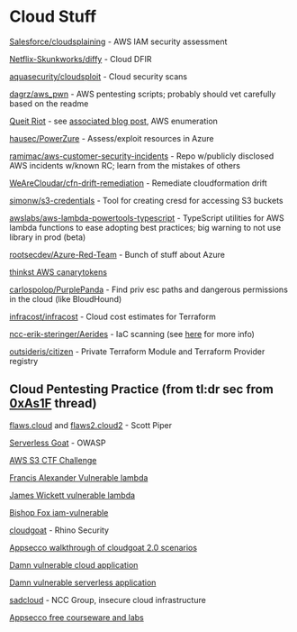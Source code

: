 # Cloud Stuff

[Salesforce/cloudsplaining](https://github.com/salesforce/cloudsplaining) - AWS IAM security assessment

[Netflix-Skunkworks/diffy](https://github.com/Netflix-Skunkworks/diffy) - Cloud DFIR

[aquasecurity/cloudsploit](https://github.com/aquasecurity/cloudsploit) - Cloud security scans

[dagrz/aws_pwn](https://github.com/dagrz/aws_pwn) - AWS pentesting scripts; probably should vet carefully based on the readme

[Queit Riot](https://github.com/righteousgambit/quiet-riot) - see [associated blog post](https://blog.traingrc.com/introducing-quiet-riot-c595cfa629e), AWS enumeration

[hausec/PowerZure](https://github.com/hausec/PowerZure) - Assess/exploit resources in Azure

[ramimac/aws-customer-security-incidents](https://github.com/ramimac/aws-customer-security-incidents) - Repo w/publicly disclosed AWS incidents w/known RC; learn from the mistakes of others

[WeAreCloudar/cfn-drift-remediation](https://github.com/WeAreCloudar/cfn-drift-remediation) - Remediate cloudformation drift

[simonw/s3-credentials](https://github.com/simonw/s3-credentials) - Tool for creating cresd for accessing S3 buckets

[awslabs/aws-lambda-powertools-typescript](https://github.com/awslabs/aws-lambda-powertools-typescript) - TypeScript utilities for AWS lambda functions to ease adopting best practices; big warning to not use library in prod (beta)

[rootsecdev/Azure-Red-Team](https://github.com/rootsecdev/Azure-Red-Team) - Bunch of stuff about Azure

[thinkst AWS canarytokens](https://blog.thinkst.com/2022/02/a-safety-net-for-aws-canarytokens.html)

[carlospolop/PurplePanda](https://github.com/carlospolop/PurplePanda) - Find priv esc paths and dangerous permissions in the cloud (like BloudHound)

[infracost/infracost](https://github.com/infracost/infracost) - Cloud cost estimates for Terraform

[ncc-erik-steringer/Aerides](https://github.com/ncc-erik-steringer/Aerides) - IaC scanning (see [here](https://research.nccgroup.com/2022/02/02/testing-infrastructure-as-code-using-dynamic-tooling/) for more info)

[outsideris/citizen](https://github.com/outsideris/citizen) - Private Terraform Module and Terraform Provider registry

## Cloud Pentesting Practice (from tl:dr sec from [0xAs1F](https://twitter.com/0xAs1F/status/1480605815039877130) thread)
[flaws.cloud](http://flaws.cloud/) and [flaws2.cloud2](http://flaws2.cloud/) - Scott Piper

[Serverless Goat](https://github.com/OWASP/Serverless-Goat#:~:text=ServerlessGoat%20is%20a%20simple%20AWS%20Lambda%20application%2C%20which,for%20deployment%20through%20the%20AWS%20Serverless%20Application%20Repository.) - OWASP

[AWS S3 CTF Challenge](https://n0j.github.io/2017/10/02/aws-s3-ctf.html)

[Francis Alexander Vulnerable lambda](https://github.com/torque59/AWS-Vulnerable-Lambda)

[James Wickett vulnerable lambda](https://github.com/wickett/lambhack)

[Bishop Fox iam-vulnerable](https://github.com/BishopFox/iam-vulnerable)

[cloudgoat](https://github.com/RhinoSecurityLabs/cloudgoat) - Rhino Security

[Appsecco walkthrough of cloudgoat 2.0 scenarios](https://github.com/appsecco/attacking-cloudgoat2)

[Damn vulnerable cloud application](https://github.com/m6a-UdS/dvca)

[Damn vulnerable serverless application](https://github.com/OWASP/DVSA)

[sadcloud](https://github.com/nccgroup/sadcloud) - NCC Group, insecure cloud infrastructure

[Appsecco free courseware and labs](https://github.com/appsecco/breaking-and-pwning-apps-and-servers-aws-azure-training)
